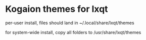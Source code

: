# Kogaion themes for lxqt

per-user install, files should land in ~/.local/share/lxqt/themes

for system-wide install, copy all folders to /usr/share/lxqt/themes